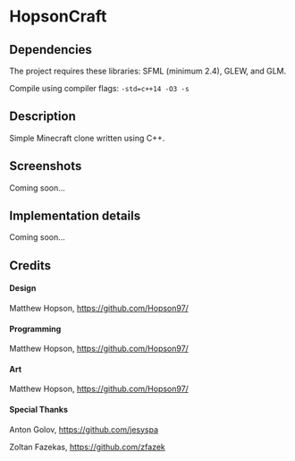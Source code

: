# HopsonCraft

## Dependencies

The project requires these libraries: SFML (minimum 2.4), GLEW, and GLM.

Compile using compiler flags: ``-std=c++14 -O3 -s``

## Description

Simple Minecraft clone written using C++.

## Screenshots

Coming soon...

## Implementation details

Coming soon...

## Credits

#### Design 

Matthew Hopson, https://github.com/Hopson97/

#### Programming

Matthew Hopson, https://github.com/Hopson97/

#### Art

Matthew Hopson, https://github.com/Hopson97/


#### Special Thanks

Anton Golov, https://github.com/jesyspa

Zoltan Fazekas, https://github.com/zfazek
